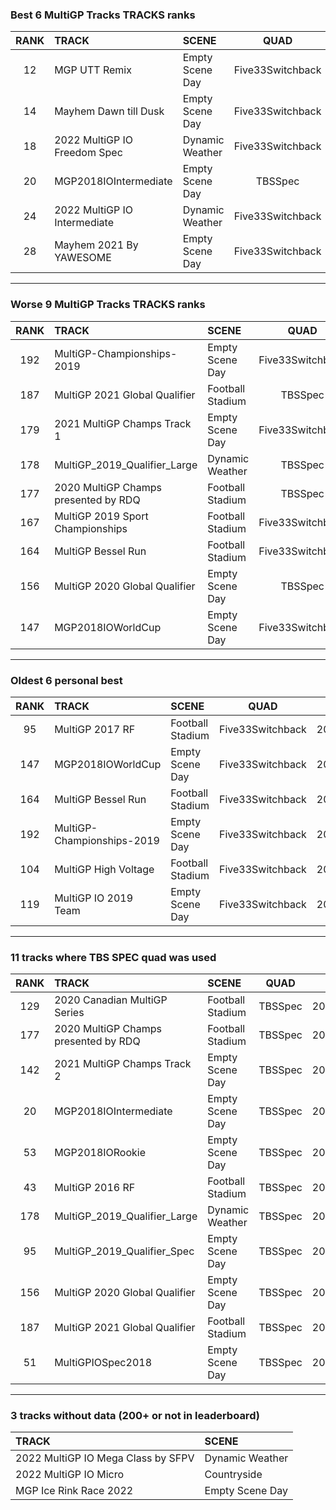 ### Best 6 MultiGP Tracks TRACKS ranks
|RANK|TRACK|SCENE|QUAD|DATE|
|:---:|:---|:---|:---:|:---:|
|12|MGP UTT Remix|Empty Scene Day|Five33Switchback|2022/05/24|
|14|Mayhem Dawn till Dusk|Empty Scene Day|Five33Switchback|2022/04/01|
|18|2022 MultiGP IO Freedom Spec|Dynamic Weather|Five33Switchback|2022/05/31|
|20|MGP2018IOIntermediate|Empty Scene Day|TBSSpec|2021/12/20|
|24|2022 MultiGP IO Intermediate|Dynamic Weather|Five33Switchback|2022/05/28|
|28|Mayhem 2021 By YAWESOME|Empty Scene Day|Five33Switchback|2022/03/31|
---
### Worse 9 MultiGP Tracks TRACKS ranks
|RANK|TRACK|SCENE|QUAD|DATE|
|:---:|:---|:---|:---:|:---:|
|192|MultiGP-Championships-2019|Empty Scene Day|Five33Switchback|2021/08/19|
|187|MultiGP 2021 Global Qualifier|Football Stadium|TBSSpec|2021/09/01|
|179|2021 MultiGP Champs Track 1|Empty Scene Day|Five33Switchback|2022/04/03|
|178|MultiGP_2019_Qualifier_Large|Dynamic Weather|TBSSpec|2022/02/19|
|177|2020 MultiGP Champs presented by RDQ|Football Stadium|TBSSpec|2022/02/19|
|167|MultiGP 2019 Sport Championships|Football Stadium|Five33Switchback|2021/08/23|
|164|MultiGP Bessel Run|Football Stadium|Five33Switchback|2021/08/19|
|156|MultiGP 2020 Global Qualifier|Empty Scene Day|TBSSpec|2022/02/19|
|147|MGP2018IOWorldCup|Empty Scene Day|Five33Switchback|2021/08/18|
---
### Oldest 6 personal best
|RANK|TRACK|SCENE|QUAD|DATE|
|:---:|:---|:---|:---:|:---:|
|95|MultiGP 2017 RF|Football Stadium|Five33Switchback|2021/05/04|
|147|MGP2018IOWorldCup|Empty Scene Day|Five33Switchback|2021/08/18|
|164|MultiGP Bessel Run|Football Stadium|Five33Switchback|2021/08/19|
|192|MultiGP-Championships-2019|Empty Scene Day|Five33Switchback|2021/08/19|
|104|MultiGP High Voltage|Football Stadium|Five33Switchback|2021/08/19|
|119|MultiGP IO 2019 Team|Empty Scene Day|Five33Switchback|2021/08/19|
---
### 11 tracks where TBS SPEC quad was used
|RANK|TRACK|SCENE|QUAD|DATE|
|:---:|:---|:---|:---:|:---:|
|129|2020 Canadian MultiGP Series|Football Stadium|TBSSpec|2022/02/19|
|177|2020 MultiGP Champs presented by RDQ|Football Stadium|TBSSpec|2022/02/19|
|142|2021 MultiGP Champs Track 2|Empty Scene Day|TBSSpec|2021/12/18|
|20|MGP2018IOIntermediate|Empty Scene Day|TBSSpec|2021/12/20|
|53|MGP2018IORookie|Empty Scene Day|TBSSpec|2021/12/20|
|43|MultiGP 2016 RF|Football Stadium|TBSSpec|2022/02/19|
|178|MultiGP_2019_Qualifier_Large|Dynamic Weather|TBSSpec|2022/02/19|
|95|MultiGP_2019_Qualifier_Spec|Empty Scene Day|TBSSpec|2022/02/19|
|156|MultiGP 2020 Global Qualifier|Empty Scene Day|TBSSpec|2022/02/19|
|187|MultiGP 2021 Global Qualifier|Football Stadium|TBSSpec|2021/09/01|
|51|MultiGPIOSpec2018|Empty Scene Day|TBSSpec|2022/02/19|
---
### 3 tracks without data (200+ or not in leaderboard)
|TRACK|SCENE|
|:---|:---|
|2022 MultiGP IO Mega Class by SFPV|Dynamic Weather|
|2022 MultiGP IO Micro|Countryside|
|MGP Ice Rink Race 2022|Empty Scene Day|
